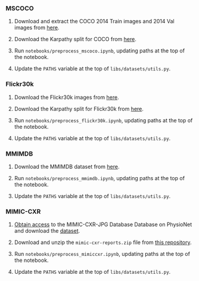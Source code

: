 
### MSCOCO

1. Download and extract the COCO 2014 Train images and 2014 Val images from [here](https://cocodataset.org/#download).

2. Download the Karpathy split for COCO from [here](https://www.kaggle.com/datasets/shtvkumar/karpathy-splits).

3. Run `notebooks/preprocess_mscoco.ipynb`, updating paths at the top of the notebook.

4. Update the `PATHS` variable at the top of `libs/datasets/utils.py`.


### Flickr30k

1. Download the Flickr30k images from [here](https://www.kaggle.com/datasets/hsankesara/flickr-image-dataset).

2. Download the Karpathy split for Flickr30k from [here](https://www.kaggle.com/datasets/shtvkumar/karpathy-splits).

3. Run `notebooks/preprocess_flickr30k.ipynb`, updating paths at the top of the notebook.

4. Update the `PATHS` variable at the top of `libs/datasets/utils.py`.


### MMIMDB

1. Download the MMIMDB dataset from [here](https://www.kaggle.com/datasets/eduardschipatecua/mmimdb).

2. Run `notebooks/preprocess_mmimdb.ipynb`, updating paths at the top of the notebook.

3. Update the `PATHS` variable at the top of `libs/datasets/utils.py`.


### MIMIC-CXR

1. [Obtain access](https://mimic-cxr.mit.edu/about/access/) to the MIMIC-CXR-JPG Database Database on PhysioNet and download the [dataset](https://physionet.org/content/mimic-cxr-jpg/2.0.0/). 

2. Download and unzip the `mimic-cxr-reports.zip` file from [this repository](https://physionet.org/content/mimic-cxr/2.0.0/).

3. Run `notebooks/preprocess_mimiccxr.ipynb`, updating paths at the top of the notebook.

4. Update the `PATHS` variable at the top of `libs/datasets/utils.py`.
